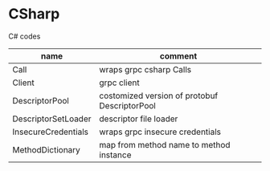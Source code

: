 # CSharp

C# codes

name 					| comment
------------------------|----------------------------------------
Call					| wraps grpc csharp Calls
Client					| grpc client
DescriptorPool			| costomized version of protobuf DescriptorPool
DescriptorSetLoader		| descriptor file loader
InsecureCredentials		| wraps grpc insecure credentials
MethodDictionary		| map from method name to method instance
